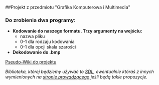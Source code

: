 ##Projekt z przedmiotu "Grafika Komputerowa i Multimedia"

### Do zrobienia dwa programy:
 * **Kodowanie do naszego formatu. Trzy argumenty na wejściu:**
   - nazwa pliku
   - 0-1 dla rodzaju kodowania
   - 0-1 dla opcji skala szarości
 * **Dekodowanie do .bmp**

[Pseudo-Wiki do projektu](https://github.com/Dayve/GKiM-Projekt/wiki)

_Biblioteka, której będziemy używać to [SDL](https://www.libsdl.org/), ewentualnie któraś z innych 
wymienionych na [stronie prowadzącego](https://dydaktykakn.wordpress.com/) jeśli będą takie propozycje._
